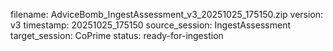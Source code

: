filename: AdviceBomb_IngestAssessment_v3_20251025_175150.zip
version: v3
timestamp: 20251025_175150
source_session: IngestAssessment
target_session: CoPrime
status: ready-for-ingestion

